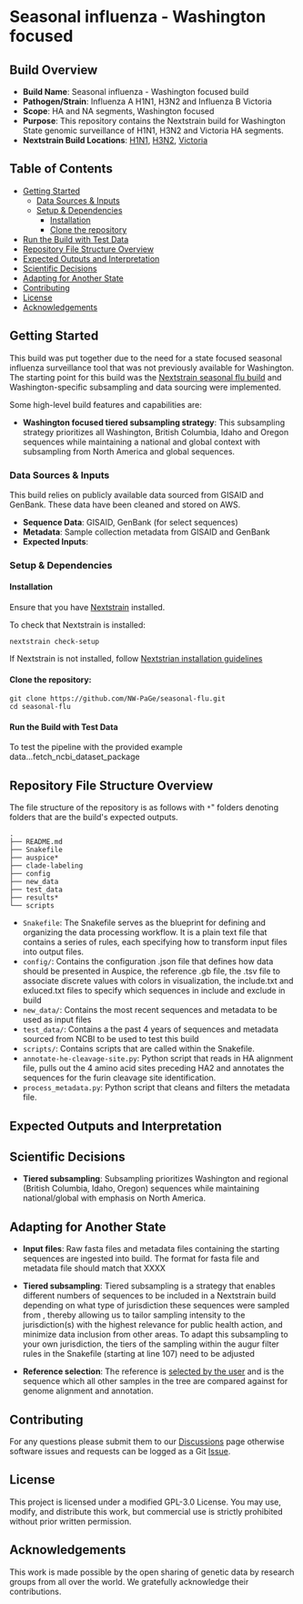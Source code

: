  # Seasonal influenza - Washington focused

 ## Build Overview
- **Build Name**: Seasonal influenza - Washington focused build
- **Pathogen/Strain**: Influenza A H1N1, H3N2 and Influenza B Victoria
- **Scope**: HA and NA segments, Washington focused
- **Purpose**: This repository contains the Nextstrain build for Washington State genomic surveillance of H1N1, H3N2 and Victoria HA segments.
- **Nextstrain Build Locations**: [H1N1](https://nextstrain.org/groups/wadoh/flu/seasonal/washington/h1n1/2y/ha), [H3N2](https://nextstrain.org/groups/wadoh/flu/seasonal/washington/h3n2/2y/ha), [Victoria](https://nextstrain.org/groups/wadoh/flu/seasonal/washington/vic/2y/ha)

<!--
# nextstrain.org/flu

[![Build Status](https://github.com/nextstrain/seasonal-flu/actions/workflows/ci.yaml/badge.svg?branch=master)](https://github.com/nextstrain/seasonal-flu/actions/workflows/ci.yaml)

This is the [Nextstrain](https://nextstrain.org) build for seasonal influenza viruses,
available online at [nextstrain.org/flu](https://nextstrain.org/flu).

The build encompasses fetching data, preparing it for analysis, doing quality control,
performing analyses, and saving the results in a format suitable for visualization (with
[auspice][]).  This involves running components of Nextstrain such as [fauna][] and
[augur][].

All influenza virus specific steps and functionality for the Nextstrain pipeline should be
housed in this repository.

This build is more complicated than other standard Nextstrain build because all four
currently circulating seasonal influenza lineages (A/H3N2, A/H1N1pdm, B/Vic and B/Yam)
are analyzed using the same Snakefile with appropriate wildcards. In addition, we run
analyses of both the HA and NA segments of the influenza virus genome and analyze datasets
that span different time intervals (eg 2, 3, 6 years). Furthermore, the Nextstrain analysis
of influenza virus evolution also uses antigenic and serological data from different
WHO collaborating centers.

The different builds for the general public and the different WHO collaborating centers
are configured via separate config files. The Nextstrain build configs
([upload](profiles/upload.yaml), [nextstrain-public](profiles/nextstrain-public.yaml), [private.nextflu.org](profiles/private.nextflu.org.yaml))
are used for our semi-automated builds through our [GitHub Action workflows](.github/workflows/).

## Example build

You can run an example build using the example data provided in this repository.

First follow the [standard installation instructions](https://docs.nextstrain.org/en/latest/install.html)
for Nextstrain's suite of software tools.

Then run the example build via:

```
nextstrain build .  --configfile profiles/example/builds.yaml
```

When the build has finished running, view the output Auspice trees via:

```
nextstrain view auspice/
```

## Quickstart with GISAID data

Navigate to [GISAID](http://gisaid.org).
Select the "EpiFlu" link in the top navigation bar and then select "Search" from the EpiFlu navigation bar.
From the search interface, select A/H3N2 human samples collected in the last six months, as shown in the example below.

![Search for recent A/H3N2 data](images/01-search-gisaid-for-h3n2.png)

Also, under the "Required Segments" section at the bottom of the page, select "HA".
Then select the "Search" button.
Select the checkbox in the top-left corner of the search results (the same row with the column headings), to select all matching records as shown below.

![Select all matching records from search results](images/02-gisaid-search-results.png)

Select the "Download" button.
From the "Download" window that appears, select "Isolates as XLS (virus metadata only)" and then select the "Download" button.

![Download metadata](images/03-download-metadata.png)

Create a new directory for these data in the `seasonal-flu` working directory.

``` bash
mkdir -p data/h3n2/
```

Save the XLS file you downloaded (e.g., `gisaid_epiflu_isolates.xls`) as `data/h3n2/metadata.xls`.
Return to the GISAID "Download" window, and select "Sequences (DNA) as FASTA".
In the "DNA" section, select the checkbox for "HA".
In the "FASTA Header" section, enter only `Isolate name`.
Leave all other sections at the default values.

![Download sequences](images/04-download-sequences.png)

Select the "Download" button.
Save the FASTA file you downloaded (e.g., `gisaid_epiflu_sequences.fasta`) as `data/h3n2/raw_sequences_ha.fasta`.

Run the Nextstrain workflow for these data to produce an annotated phylogenetic tree of recent A/H3N2 HA data with the following command.

``` bash
nextstrain build . --configfile profiles/gisaid/builds.yaml
```

When the workflow finishes running, visualize the resulting tree with the following command.

``` bash
nextstrain view auspice
```

Explore the configuration file for this workflow by opening `profiles/gisaid/builds.yaml` in your favorite text editor.
This configuration file determines how the workflow runs, including how samples get selected for the tree.
Try changing the number of maximum sequences retained from subsampling from `100` to `500` and the geographic grouping from `region` to `country`.
Rerun your analysis by adding the `--forceall` flag to the end of the `nextstrain build` command you ran above.
How did those changes to the configuration file change the tree?

To skip subsampling and use all records that you downloaded from GISAID, set `filters` string in the build configuration file to an empty string as shown in the following subsection of the YAML file.

```yaml
      subsamples:
        global:
            filters: ""
```

Explore the other configuration files in `profiles/`, to see other examples of how you can build your own Nextstrain workflows for influenza.

> [!IMPORTANT]
> The workflow is optimized for HA and NA segments and requires additional files if you are building other segments!

- The following files are required for different lineage and segment builds:
  - reference: "config/{lineage}/{segment}/reference.fasta"
  - annotation: "config/{lineage}/{segment}/genemap.gff"
  - tree_exclude_sites: "config/{lineage}/{segment}/exclude-sites.txt"
- The workflow assigns clade annotations to non-HA segments from HA, so the
`clades` configuration should always point to the HA clade definition TSV.
- The workflow only has subclade annotations for HA and NA segments, so remove
the `subclades` configuration for other segments builds.

## History

 - Prior to March 31, 2023, we selected strains for each build using a custom Python script called [select_strains.py](https://github.com/nextstrain/seasonal-flu/blob/64b5204d23c0b95e4b06f943e4efb8db005759c0/scripts/select_strains.py). With the merge of [the refactored workflow](https://github.com/nextstrain/seasonal-flu/pull/76), we have since used a configuration file to define the `augur filter` query logic we want for strain selection per build.

[Nextstrain]: https://nextstrain.org
[fauna]: https://github.com/nextstrain/fauna
[augur]: https://github.com/nextstrain/augur
[auspice]: https://github.com/nextstrain/auspice
[snakemake cli]: https://snakemake.readthedocs.io/en/stable/executable.html#all-options
[nextstrain-cli]: https://github.com/nextstrain/cli
[nextstrain-cli README]: https://github.com/nextstrain/cli/blob/master/README.md
-->

## Table of Contents
- [Getting Started](#getting-started)
  - [Data Sources & Inputs](#data-sources--inputs)
  - [Setup & Dependencies](#setup--dependencies)
    - [Installation](#installation)
    - [Clone the repository](#clone-the-repository)
- [Run the Build with Test Data](#run-the-build-with-test-data)
- [Repository File Structure Overview](#repository-file-structure-overview)
- [Expected Outputs and Interpretation](#expected-outputs-and-interpretation)
- [Scientific Decisions](#scientific-decisions)
- [Adapting for Another State](#adapting-for-another-state)
- [Contributing](#contributing)
- [License](#license)
- [Acknowledgements](#acknowledgements)

## Getting Started
This build was put together due to the need for a state focused seasonal influenza surveillance tool that was not previously available for Washington. The starting point for this build was the [Nextstrain seasonal flu build](https://github.com/nextstrain/seasonal-flu) and Washington-specific subsampling and data sourcing were implemented.

Some high-level build features and capabilities are:
- **Washington focused tiered subsampling strategy**: This subsampling strategy prioritizes all Washington, British Columbia, Idaho and Oregon sequences while maintaining a national and global context with subsampling from North America and global sequences.

### Data Sources & Inputs
This build relies on publicly available data sourced from GISAID and GenBank. These data have been cleaned and stored on AWS.

- **Sequence Data**: GISAID, GenBank (for select sequences)
- **Metadata**: Sample collection metadata from GISAID and GenBank
- **Expected Inputs**:

### Setup & Dependencies
#### Installation
Ensure that you have [Nextstrain](https://docs.nextstrain.org/en/latest/install.html) installed.

To check that Nextstrain is installed:
```
nextstrain check-setup
```
If Nextstrain is not installed, follow [Nextstrian installation guidelines](https://docs.nextstrain.org/en/latest/install.html)

#### Clone the repository:

```
git clone https://github.com/NW-PaGe/seasonal-flu.git
cd seasonal-flu
```

#### Run the Build with Test Data
To test the pipeline with the provided example data...fetch_ncbi_dataset_package

## Repository File Structure Overview
The file structure of the repository is as follows with `*`" folders denoting folders that are the build's expected outputs.

```
.
├── README.md
├── Snakefile
├── auspice*
├── clade-labeling
├── config
├── new_data
├── test_data
├── results*
└── scripts
```


- `Snakefile`: The Snakefile serves as the blueprint for defining and organizing the data processing workflow. It is a plain text file that contains a series of rules, each specifying how to transform input files into output files.
- `config/`: Contains the configuration .json file that defines how data should be presented in Auspice, the reference .gb file, the .tsv file to associate discrete values with colors in visualization, the include.txt and exluced.txt files to specify which sequences in include and exclude in build
- `new_data/`: Contains the most recent sequences and metadata to be used as input files
- `test_data/`: Contains a the past 4 years of sequences and metadata sourced from NCBI to be used to test this build
- `scripts/`: Contains scripts that are called within the Snakefile.
 - `annotate-he-cleavage-site.py`: Python script that reads in HA alignment file, pulls out the 4 amino acid sites preceding HA2 and annotates the sequences for the furin cleavage site identification.
 - `process_metadata.py`: Python script that cleans and filters the metadata file.


## Expected Outputs and Interpretation

## Scientific Decisions
- **Tiered subsampling**: Subsampling prioritizes Washington and regional (British Columbia, Idaho, Oregon) sequences while maintaining national/global with emphasis on North America.

## Adapting for Another State
 - **Input files**: Raw fasta files and metadata files containing the starting sequences are ingested into build. The format for fasta file and metadata file should match that XXXX
 - **Tiered subsampling**: Tiered subsampling is a strategy that enables different numbers of sequences to be included in a Nextstrain build depending on what type of jurisdiction these sequences were sampled from , thereby allowing us to tailor sampling intensity to the jurisdiction(s) with the highest relevance for public health action, and minimize data inclusion from other areas. To adapt this subsampling to your own jurisdiction, the tiers of the sampling within the augur filter rules in the Snakefile (starting at line 107) need to be adjusted

 - **Reference selection**: The reference is [selected by the user](https://docs.nextstrain.org/en/latest/guides/bioinformatics/translate_ref.html) and is the sequence which all other samples in the tree are compared against for genome alignment and annotation.



 ## Contributing
For any questions please submit them to our [Discussions](https://github.com/NW-PaGe/seasonal-flu/discussions) page otherwise software issues and requests can be logged as a Git [Issue](https://github.com/NW-PaGe/seasonal-flu/issues).

## License
This project is licensed under a modified GPL-3.0 License.
You may use, modify, and distribute this work, but commercial use is strictly prohibited without prior written permission.

## Acknowledgements

This work is made possible by the open sharing of genetic data by research groups from all over the world. We gratefully acknowledge their contributions.

